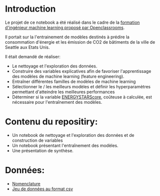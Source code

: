 # Introduction 

Le projet de ce notebook a été réalisé dans le cadre de la [formation d'ingénieur machine learning proposé par Openclassrooms](https://openclassrooms.com/fr/paths/148-ingenieur-machine-learning).

Il portait sur la l'entrainement de modèles destinés à prédire la consommation d'énergie et les émission de CO2 de bâtiments de la ville de Seattle aux Etats Unis. 

Il était demandé de réaliser:
- Le nettoyage et l'exploration des données. 
- Construire des variables explicatives afin de favoriser l'apprentissage des modèles de machine learning (feature engineering).
- Entraîner différentes familles de modèles de machine learning
- Sélectionner le / les meilleurs modèles et définir les hyperparamètres permettant d'atteindre les meilleures performances
- Déterminer si la variable [ENERGYSTARScore](https://www.energystar.gov/buildings/benchmark/understand_metrics/how_score_calculated), coûteuse à calculée, est nécessaire pour l'entraînement des modèles.

# Contenu du repositiry: 
- Un notebook de nettoyage et l'exploration des données et de construction de variables
- Un notebook présentant l'entraînement des modèles.
- Une présentation de synthèse.

# Données:
- [Nomenclature](https://data.seattle.gov/dataset/2015-Building-Energy-Benchmarking/h7rm-fz6m) 
- [Jeu de données au format csv](https://www.kaggle.com/city-of-seattle/sea-building-energy-benchmarking) 